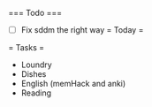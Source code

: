 === Todo ===
- [ ] Fix sddm the right way
= Today =

= Tasks = 
- Loundry
- Dishes
- English (memHack and anki)
- Reading
